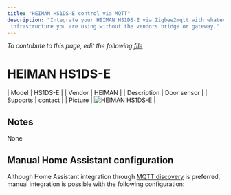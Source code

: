 ```yaml
---
title: "HEIMAN HS1DS-E control via MQTT"
description: "Integrate your HEIMAN HS1DS-E via Zigbee2mqtt with whatever smart home
 infrastructure you are using without the vendors bridge or gateway."
---
```


*To contribute to this page, edit the following
[file](https://github.com/Koenkk/zigbee2mqtt.io/blob/master/docs/devices/HS1DS-E.md)*

# HEIMAN HS1DS-E

| Model | HS1DS-E  |
| Vendor  | HEIMAN  |
| Description | Door sensor |
| Supports | contact |
| Picture | ![HEIMAN HS1DS-E](./assets/devices/HS1DS-E.jpg) |

## Notes

None

## Manual Home Assistant configuration
Although Home Assistant integration through [MQTT discovery](../integration/home_assistant) is preferred,
manual integration is possible with the following configuration:

